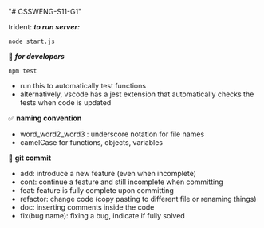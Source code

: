 "# CSSWENG-S11-G1" 


trident: ***to run server:*** 
```
node start.js
```

:trident: ***for developers***
```
npm test
```
- run this to automatically test functions
- alternatively, vscode has a jest extension that automatically checks the tests when code is updated
  
:white_check_mark: **naming convention**
- word_word2_word3 :  underscore notation for file names
- camelCase for functions, objects, variables
  
:rocket: **git commit**
- add: introduce a new feature (even when incomplete)
- cont: continue a feature and still incomplete when committing
- feat: feature is fully complete upon committing
- refactor: change code (copy pasting to different file or renaming things)
- doc: inserting comments inside the code
- fix(bug name):  fixing a bug, indicate if fully solved